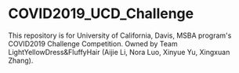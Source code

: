 # COVID2019_UCD_Challenge
This repository is for University of California, Davis, MSBA program's COVID2019 Challenge Competition. Owned by Team LightYellowDress&amp;FluffyHair (Aijie Li, Nora Luo, Xinyue Yu, Xingxuan Zhang). 
